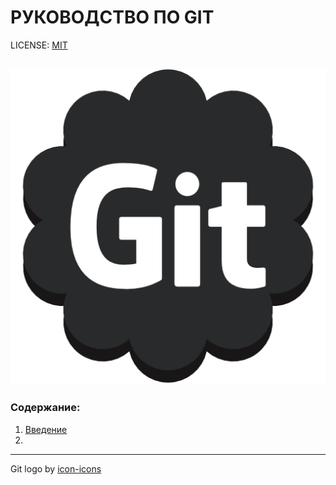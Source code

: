 # **РУКОВОДСТВО ПО GIT**

LICENSE: [MIT](license.md)

![git-logo](git-logo.png)
---
### Содержание:
1. [Введение](/Introduction.md)
2. 


---
Git logo by [icon-icons](https://www.icon-icons.com)

